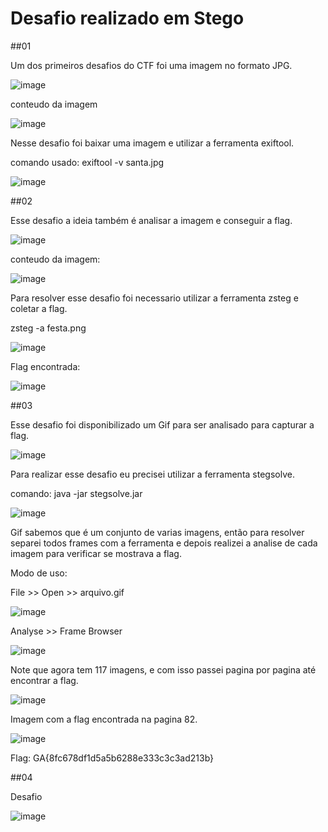 
# Desafio realizado em Stego


##01

Um dos primeiros desafios do CTF foi uma imagem no formato JPG.

![image](https://user-images.githubusercontent.com/26422836/210899819-1e6cbf34-cd9b-4ed0-9b19-312b7e605f07.png)

conteudo da imagem

![image](https://user-images.githubusercontent.com/26422836/210899837-276f903f-25a1-4889-9497-03b9555150bd.png)

Nesse desafio foi baixar uma imagem e utilizar a ferramenta exiftool.

comando usado: exiftool -v santa.jpg

![image](https://user-images.githubusercontent.com/26422836/210900596-a36f052e-da57-4263-beab-2a85713795e2.png)


##02

Esse desafio a ideia também é analisar a imagem e conseguir a flag.

![image](https://user-images.githubusercontent.com/26422836/210900807-a74d37fc-5e42-4aed-8dd0-fa3b6e880a9a.png)

conteudo da imagem:

![image](https://user-images.githubusercontent.com/26422836/210903620-25314657-e4c8-4992-ba55-037055f245e7.png)


Para resolver esse desafio foi necessario utilizar a ferramenta zsteg e coletar a flag.

zsteg -a festa.png

![image](https://user-images.githubusercontent.com/26422836/210903364-65c25314-66d9-4c53-9b04-eef709df3535.png)

Flag encontrada:

![image](https://user-images.githubusercontent.com/26422836/210903420-a1cc4f81-fcd2-4326-bfdd-3b0b11562180.png)


##03

Esse desafio foi disponibilizado um Gif para ser analisado para capturar a flag.

![image](https://user-images.githubusercontent.com/26422836/210900824-b9be3e85-6c6f-4870-9676-cff59fb2a326.png)

Para realizar esse desafio eu precisei utilizar a ferramenta stegsolve.

comando: java -jar stegsolve.jar

![image](https://user-images.githubusercontent.com/26422836/210905801-5e4a6a81-3cf5-48c9-9578-529ae23d1468.png)

Gif sabemos que é um conjunto de varias imagens, então para resolver separei todos frames com a ferramenta e depois realizei a analise de cada imagem para verificar se mostrava a flag.

Modo de uso: 

File >> Open >> arquivo.gif

![image](https://user-images.githubusercontent.com/26422836/210906078-fdbec264-e6a2-42eb-abc6-2f7a550122c3.png)

Analyse >> Frame Browser

![image](https://user-images.githubusercontent.com/26422836/210906198-cfcba4b1-07bb-4e4a-b560-42149e8c4b3e.png)

Note que agora tem 117 imagens, e com isso passei pagina por pagina até encontrar a flag.

![image](https://user-images.githubusercontent.com/26422836/210906308-fb4de318-29c4-414e-b491-2f745d29d1fa.png)

Imagem com a flag encontrada na pagina 82.

![image](https://user-images.githubusercontent.com/26422836/210906495-e93d5f6d-9d43-427b-9e7c-46355321e338.png)

Flag: GA{8fc678df1d5a5b6288e333c3c3ad213b}

##04

Desafio

![image](https://user-images.githubusercontent.com/26422836/210900872-2b380afb-3bbf-474d-b182-fb69ad3b1dc9.png)
